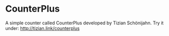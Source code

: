# CounterPlus
A simple counter called CounterPlus developed by Tizian Schönijahn.
Try it under: http://tizian.link/counterplus

